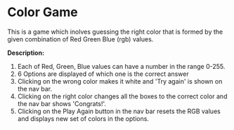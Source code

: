 # Color Game

This is a game which inolves guessing the right color that is formed by the given combination of Red Green Blue (rgb) values.

<b>Description:</b>

1. Each of Red, Green, Blue values can have a number in the range 0-255.
2. 6 Options are displayed of which one is the correct answer
3. Clicking on the wrong color makes it white and 'Try again' is shown on the nav bar.
4. Clicking on the right color changes all the boxes to the correct color and the nav bar shows 'Congrats!'.
5. Clicking on the Play Again button in the nav bar resets the RGB values and displays new set of colors in the options.
